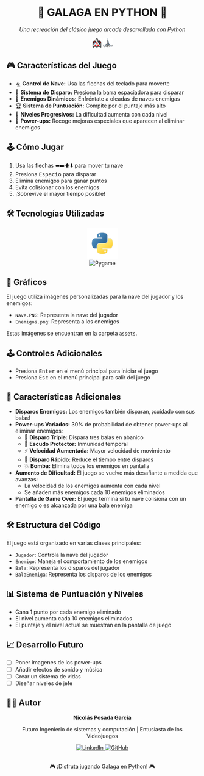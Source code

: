 <div align="center">
    <h1>🚀 GALAGA EN PYTHON 👾</h1>
        <p><em>Una recreación del clásico juego arcade desarrollada con Python</em></p>
</div>
      
<div align="center">
    <img src="./assets/Nave.PNG" alt="Galaga Gameplay" width="5%">
    <img src="./assets/Enemigos.png" alt="Galaga Gameplay" width="5%">
</div>
      
## 🎮 Características del Juego
      
- 🛸 **Control de Nave:** Usa las flechas del teclado para moverte
- 🔫 **Sistema de Disparo:** Presiona la barra espaciadora para disparar
- 🚀 **Enemigos Dinámicos:** Enfréntate a oleadas de naves enemigas
- 🏆 **Sistema de Puntuación:** Compite por el puntaje más alto
- 🌟 **Niveles Progresivos:** La dificultad aumenta con cada nivel
- 💫 **Power-ups:** Recoge mejoras especiales que aparecen al eliminar enemigos
      
## 🕹️ Cómo Jugar
      
1. Usa las flechas ⬅️➡️⬆️⬇️ para mover tu nave
2. Presiona <kbd>Espacio</kbd> para disparar
3. Elimina enemigos para ganar puntos
4. Evita colisionar con los enemigos
5. ¡Sobrevive el mayor tiempo posible!
      
## 🛠️ Tecnologías Utilizadas
      
<p align="center">
    <img src="https://raw.githubusercontent.com/github/explore/80688e429a7d4ef2fca1e82350fe8e3517d3494d/topics/python/python.png" alt="Python" height="80">
    <br>
    <img src="https://www.pygame.org/docs/_static/pygame_logo.svg" alt="Pygame" height="40">
</p>

## 🎨 Gráficos

El juego utiliza imágenes personalizadas para la nave del jugador y los enemigos:

- `Nave.PNG`: Representa la nave del jugador
- `Enemigos.png`: Representa a los enemigos

Estas imágenes se encuentran en la carpeta `assets`.

## 🕹️ Controles Adicionales

- Presiona <kbd>Enter</kbd> en el menú principal para iniciar el juego
- Presiona <kbd>Esc</kbd> en el menú principal para salir del juego

## 🌟 Características Adicionales

- **Disparos Enemigos:** Los enemigos también disparan, ¡cuidado con sus balas!
- **Power-ups Variados:** 30% de probabilidad de obtener power-ups al eliminar enemigos:
  - 🔺 **Disparo Triple:** Dispara tres balas en abanico
  - 🔵 **Escudo Protector:** Inmunidad temporal
  - ⚡ **Velocidad Aumentada:** Mayor velocidad de movimiento
  - 🔴 **Disparo Rápido:** Reduce el tiempo entre disparos
  - 💥 **Bomba:** Elimina todos los enemigos en pantalla
- **Aumento de Dificultad:** El juego se vuelve más desafiante a medida que avanzas:
  - La velocidad de los enemigos aumenta con cada nivel
  - Se añaden más enemigos cada 10 enemigos eliminados
- **Pantalla de Game Over:** El juego termina si tu nave colisiona con un enemigo o es alcanzada por una bala enemiga

## 🛠️ Estructura del Código

El juego está organizado en varias clases principales:

- `Jugador`: Controla la nave del jugador
- `Enemigo`: Maneja el comportamiento de los enemigos
- `Bala`: Representa los disparos del jugador
- `BalaEnemiga`: Representa los disparos de los enemigos

## 📊 Sistema de Puntuación y Niveles

- Gana 1 punto por cada enemigo eliminado
- El nivel aumenta cada 10 enemigos eliminados
- El puntaje y el nivel actual se muestran en la pantalla de juego

## 📈 Desarrollo Futuro
      
- [ ] Poner imagenes de los power-ups
- [ ] Añadir efectos de sonido y música
- [ ] Crear un sistema de vidas
- [ ] Diseñar niveles de jefe
      
## 👨‍💻 Autor
      
<div align="center">
    <strong>Nicolás Posada García</strong>
    <p>Futuro Ingenierio de sistemas y computación | Entusiasta de los Videojuegos</p>
        <a href="https://www.linkedin.com/in/nicolasposada/">
          <img src="https://img.shields.io/badge/-LinkedIn-0077B5?style=flat&logo=Linkedin&logoColor=white" alt="LinkedIn">
        </a>
        <a href="https://github.com/Nicoletoposada">
          <img src="https://img.shields.io/badge/-GitHub-181717?style=flat&logo=github&logoColor=white" alt="GitHub">
        </a>
</div>

<div align="center">
    <br>
    <p>🎮 ¡Disfruta jugando Galaga en Python! 🎮</p>
</div>
